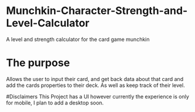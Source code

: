 # Munchkin-Character-Strength-and-Level-Calculator
A level and strength calculator for the card game munchkin

# The purpose

Allows the user to input their card, and get back data about that card and add the cards properties to their deck.
As well as keep track of their level.

#Disclaimers
This Project has a UI however currently the experience is only for mobile, I plan to add a desktop soon.
